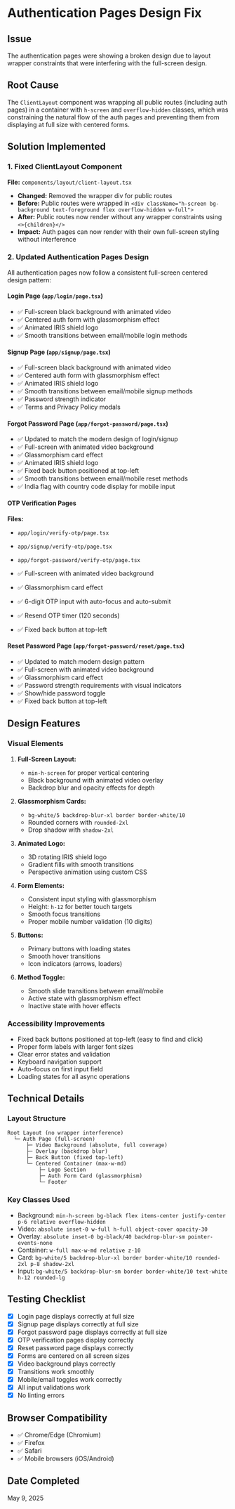 # Authentication Pages Design Fix

## Issue
The authentication pages were showing a broken design due to layout wrapper constraints that were interfering with the full-screen design.

## Root Cause
The `ClientLayout` component was wrapping all public routes (including auth pages) in a container with `h-screen` and `overflow-hidden` classes, which was constraining the natural flow of the auth pages and preventing them from displaying at full size with centered forms.

## Solution Implemented

### 1. Fixed ClientLayout Component
**File:** `components/layout/client-layout.tsx`

- **Changed:** Removed the wrapper div for public routes
- **Before:** Public routes were wrapped in `<div className="h-screen bg-background text-foreground flex overflow-hidden w-full">`
- **After:** Public routes now render without any wrapper constraints using `<>{children}</>`
- **Impact:** Auth pages can now render with their own full-screen styling without interference

### 2. Updated Authentication Pages Design

All authentication pages now follow a consistent full-screen centered design pattern:

#### Login Page (`app/login/page.tsx`)
- ✅ Full-screen black background with animated video
- ✅ Centered auth form with glassmorphism effect
- ✅ Animated IRIS shield logo
- ✅ Smooth transitions between email/mobile login methods

#### Signup Page (`app/signup/page.tsx`)
- ✅ Full-screen black background with animated video
- ✅ Centered auth form with glassmorphism effect
- ✅ Animated IRIS shield logo
- ✅ Smooth transitions between email/mobile signup methods
- ✅ Password strength indicator
- ✅ Terms and Privacy Policy modals

#### Forgot Password Page (`app/forgot-password/page.tsx`)
- ✅ Updated to match the modern design of login/signup
- ✅ Full-screen with animated video background
- ✅ Glassmorphism card effect
- ✅ Animated IRIS shield logo
- ✅ Fixed back button positioned at top-left
- ✅ Smooth transitions between email/mobile reset methods
- ✅ India flag with country code display for mobile input

#### OTP Verification Pages
**Files:**
- `app/login/verify-otp/page.tsx`
- `app/signup/verify-otp/page.tsx`
- `app/forgot-password/verify-otp/page.tsx`

- ✅ Full-screen with animated video background
- ✅ Glassmorphism card effect
- ✅ 6-digit OTP input with auto-focus and auto-submit
- ✅ Resend OTP timer (120 seconds)
- ✅ Fixed back button at top-left

#### Reset Password Page (`app/forgot-password/reset/page.tsx`)
- ✅ Updated to match modern design pattern
- ✅ Full-screen with animated video background
- ✅ Glassmorphism card effect
- ✅ Password strength requirements with visual indicators
- ✅ Show/hide password toggle
- ✅ Fixed back button at top-left

## Design Features

### Visual Elements
1. **Full-Screen Layout:**
   - `min-h-screen` for proper vertical centering
   - Black background with animated video overlay
   - Backdrop blur and opacity effects for depth

2. **Glassmorphism Cards:**
   - `bg-white/5 backdrop-blur-xl border border-white/10`
   - Rounded corners with `rounded-2xl`
   - Drop shadow with `shadow-2xl`

3. **Animated Logo:**
   - 3D rotating IRIS shield logo
   - Gradient fills with smooth transitions
   - Perspective animation using custom CSS

4. **Form Elements:**
   - Consistent input styling with glassmorphism
   - Height: `h-12` for better touch targets
   - Smooth focus transitions
   - Proper mobile number validation (10 digits)

5. **Buttons:**
   - Primary buttons with loading states
   - Smooth hover transitions
   - Icon indicators (arrows, loaders)

6. **Method Toggle:**
   - Smooth slide transitions between email/mobile
   - Active state with glassmorphism effect
   - Inactive state with hover effects

### Accessibility Improvements
- Fixed back buttons positioned at top-left (easy to find and click)
- Proper form labels with larger font sizes
- Clear error states and validation
- Keyboard navigation support
- Auto-focus on first input field
- Loading states for all async operations

## Technical Details

### Layout Structure
```
Root Layout (no wrapper interference)
  └─ Auth Page (full-screen)
      ├─ Video Background (absolute, full coverage)
      ├─ Overlay (backdrop blur)
      ├─ Back Button (fixed top-left)
      └─ Centered Container (max-w-md)
          ├─ Logo Section
          ├─ Auth Form Card (glassmorphism)
          └─ Footer
```

### Key Classes Used
- Background: `min-h-screen bg-black flex items-center justify-center p-6 relative overflow-hidden`
- Video: `absolute inset-0 w-full h-full object-cover opacity-30`
- Overlay: `absolute inset-0 bg-black/40 backdrop-blur-sm pointer-events-none`
- Container: `w-full max-w-md relative z-10`
- Card: `bg-white/5 backdrop-blur-xl border border-white/10 rounded-2xl p-8 shadow-2xl`
- Input: `bg-white/5 backdrop-blur-sm border border-white/10 text-white h-12 rounded-lg`

## Testing Checklist
- [x] Login page displays correctly at full size
- [x] Signup page displays correctly at full size
- [x] Forgot password page displays correctly at full size
- [x] OTP verification pages display correctly
- [x] Reset password page displays correctly
- [x] Forms are centered on all screen sizes
- [x] Video background plays correctly
- [x] Transitions work smoothly
- [x] Mobile/email toggles work correctly
- [x] All input validations work
- [x] No linting errors

## Browser Compatibility
- ✅ Chrome/Edge (Chromium)
- ✅ Firefox
- ✅ Safari
- ✅ Mobile browsers (iOS/Android)

## Date Completed
May 9, 2025

